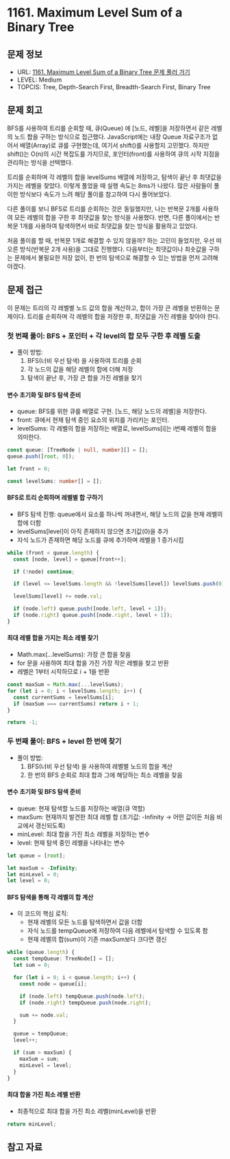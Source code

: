 # 1161. Maximum Level Sum of a Binary Tree

## 문제 정보

- URL: [1161. Maximum Level Sum of a Binary Tree 문제 풀러 가기](https://leetcode.com/problems/maximum-level-sum-of-a-binary-tree/description/?envType=study-plan-v2&envId=leetcode-75)
- LEVEL: Medium
- TOPCIS: Tree, Depth-Search First, Breadth-Search First, Binary Tree

## 문제 회고

BFS를 사용하여 트리를 순회할 때, 큐(Queue) 에 [노드, 레벨]을 저장하면서 같은 레벨의 노드 합을 구하는 방식으로 접근했다. JavaScript에는 내장 Queue 자료구조가 없어서 배열(Array)로 큐를 구현했는데, 여기서 shift()를 사용할지 고민했다. 하지만 shift()는 O(n)의 시간 복잡도를 가지므로, 포인터(front)를 사용하여 큐의 시작 지점을 관리하는 방식을 선택했다.

트리를 순회하며 각 레벨의 합을 levelSums 배열에 저장하고, 탐색이 끝난 후 최댓값을 가지는 레벨을 찾았다. 이렇게 풀었을 때 실행 속도는 8ms가 나왔다. 많은 사람들이 풀이한 방식보다 속도가 느려 해당 풀이를 참고하여 다시 풀어보았다.

다른 풀이를 보니 BFS로 트리를 순회하는 것은 동일했지만, 나는 반복문 2개를 사용하여 모든 레벨의 합을 구한 후 최댓값을 찾는 방식을 사용했다. 반면, 다른 풀이에서는 반복문 1개를 사용하여 탐색하면서 바로 최댓값을 찾는 방식을 활용하고 있었다.

처음 풀이를 할 때, 반복문 1개로 해결할 수 있지 않을까? 하는 고민이 들었지만, 우선 떠오른 방식(반복문 2개 사용)을 그대로 진행했다. 다음부터는 최댓값이나 최솟값을 구하는 문제에서 불필요한 저장 없이, 한 번의 탐색으로 해결할 수 있는 방법을 먼저 고려해야겠다.

## 문제 접근

이 문제는 트리의 각 레벨별 노드 값의 합을 계산하고, 합이 가장 큰 레벨을 반환하는 문제이다. 트리를 순회하며 각 레벨의 합을 저장한 후, 최댓값을 가진 레벨을 찾아야 한다.

### 첫 번째 풀이: BFS + 포인터 + 각 level의 합 모두 구한 후 레벨 도출

- 풀이 방법:
  1. BFS(너비 우선 탐색) 을 사용하여 트리를 순회
  2. 각 노드의 값을 해당 레벨의 합에 더해 저장
  3. 탐색이 끝난 후, 가장 큰 합을 가진 레벨을 찾기

#### 변수 초기화 및 BFS 탐색 준비

- queue: BFS를 위한 큐를 배열로 구현. [노드, 해당 노드의 레벨]을 저장한다.
- front: 큐에서 현재 탐색 중인 요소의 위치를 가리키는 포인터.
- levelSums: 각 레벨의 합을 저장하는 배열로, levelSums[i]는 i번째 레벨의 합을 의미한다.

```typescript
const queue: [TreeNode | null, number][] = [];
queue.push([root, 0]);

let front = 0;

const levelSums: number[] = [];
```

#### BFS로 트리 순회하며 레벨별 합 구하기

- BFS 탐색 진행: queue에서 요소를 하나씩 꺼내면서, 해당 노드의 값을 현재 레벨의 합에 더함
- levelSums[level]이 아직 존재하지 않으면 초기값(0)을 추가
- 자식 노드가 존재하면 해당 노드를 큐에 추가하며 레벨을 1 증가시킴

```typescript
while (front < queue.length) {
  const [node, level] = queue[front++];

  if (!node) continue;

  if (level <= levelSums.length && !levelSums[level]) levelSums.push(0);

  levelSums[level] += node.val;

  if (node.left) queue.push([node.left, level + 1]);
  if (node.right) queue.push([node.right, level + 1]);
}
```

#### 최대 레벨 합을 가지는 최소 레벨 찾기

- Math.max(...levelSums): 가장 큰 합을 찾음
- for 문을 사용하여 최대 합을 가진 가장 작은 레벨을 찾고 반환
- 레벨은 1부터 시작하므로 i + 1을 반환

```typescript
const maxSum = Math.max(...levelSums);
for (let i = 0; i < levelSums.length; i++) {
  const currentSums = levelSums[i];
  if (maxSum === currentSums) return i + 1;
}

return -1;
```

### 두 번째 풀이: BFS + level 한 번에 찾기

- 풀이 방법:
  1. BFS(너비 우선 탐색) 을 사용하여 레벨별 노드의 합을 계산
  2. 한 번의 BFS 순회로 최대 합과 그에 해당하는 최소 레벨을 찾음

#### 변수 초기화 및 BFS 탐색 준비

- queue: 현재 탐색할 노드를 저장하는 배열(큐 역할)
- maxSum: 현재까지 발견한 최대 레벨 합 (초기값: -Infinity → 어떤 값이든 처음 비교에서 갱신되도록)
- minLevel: 최대 합을 가진 최소 레벨을 저장하는 변수
- level: 현재 탐색 중인 레벨을 나타내는 변수

```typescript
let queue = [root];

let maxSum = -Infinity;
let minLevel = 0;
let level = 0;
```

#### BFS 탐색을 통해 각 레벨의 합 계산

- 이 코드의 핵심 로직:
  - 현재 레벨의 모든 노드를 탐색하면서 값을 더함
  - 자식 노드를 tempQueue에 저장하여 다음 레벨에서 탐색할 수 있도록 함
  - 현재 레벨의 합(sum)이 기존 maxSum보다 크다면 갱신

```typescript
while (queue.length) {
  const tempQueue: TreeNode[] = [];
  let sum = 0;

  for (let i = 0; i < queue.length; i++) {
    const node = queue[i];

    if (node.left) tempQueue.push(node.left);
    if (node.right) tempQueue.push(node.right);

    sum += node.val;
  }

  queue = tempQueue;
  level++;

  if (sum > maxSum) {
    maxSum = sum;
    minLevel = level;
  }
}
```

#### 최대 합을 가진 최소 레벨 반환

- 최종적으로 최대 합을 가진 최소 레벨(minLevel)을 반환

```typescript
return minLevel;
```

## 참고 자료

